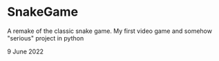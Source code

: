 # SnakeGame
A remake of the classic snake game. My first video game and somehow "serious" project in python

9 June 2022
